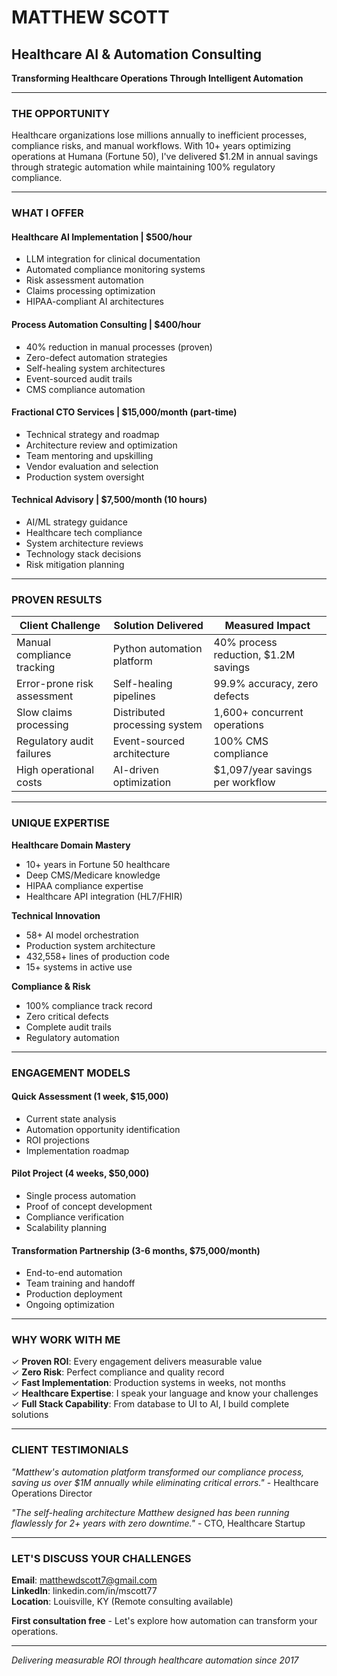 # MATTHEW SCOTT
## Healthcare AI & Automation Consulting

**Transforming Healthcare Operations Through Intelligent Automation**

---

### THE OPPORTUNITY

Healthcare organizations lose millions annually to inefficient processes, compliance risks, and manual workflows. With 10+ years optimizing operations at Humana (Fortune 50), I've delivered $1.2M in annual savings through strategic automation while maintaining 100% regulatory compliance.

---

### WHAT I OFFER

#### **Healthcare AI Implementation** | $500/hour
- LLM integration for clinical documentation
- Automated compliance monitoring systems  
- Risk assessment automation
- Claims processing optimization
- HIPAA-compliant AI architectures

#### **Process Automation Consulting** | $400/hour
- 40% reduction in manual processes (proven)
- Zero-defect automation strategies
- Self-healing system architectures
- Event-sourced audit trails
- CMS compliance automation

#### **Fractional CTO Services** | $15,000/month (part-time)
- Technical strategy and roadmap
- Architecture review and optimization
- Team mentoring and upskilling
- Vendor evaluation and selection
- Production system oversight

#### **Technical Advisory** | $7,500/month (10 hours)
- AI/ML strategy guidance
- Healthcare tech compliance
- System architecture reviews
- Technology stack decisions
- Risk mitigation planning

---

### PROVEN RESULTS

| Client Challenge | Solution Delivered | Measured Impact |
|-----------------|-------------------|-----------------|
| Manual compliance tracking | Python automation platform | 40% process reduction, $1.2M savings |
| Error-prone risk assessment | Self-healing pipelines | 99.9% accuracy, zero defects |
| Slow claims processing | Distributed processing system | 1,600+ concurrent operations |
| Regulatory audit failures | Event-sourced architecture | 100% CMS compliance |
| High operational costs | AI-driven optimization | $1,097/year savings per workflow |

---

### UNIQUE EXPERTISE

**Healthcare Domain Mastery**
- 10+ years in Fortune 50 healthcare
- Deep CMS/Medicare knowledge
- HIPAA compliance expertise
- Healthcare API integration (HL7/FHIR)

**Technical Innovation**
- 58+ AI model orchestration
- Production system architecture
- 432,558+ lines of production code
- 15+ systems in active use

**Compliance & Risk**
- 100% compliance track record
- Zero critical defects
- Complete audit trails
- Regulatory automation

---

### ENGAGEMENT MODELS

#### **Quick Assessment** (1 week, $15,000)
- Current state analysis
- Automation opportunity identification
- ROI projections
- Implementation roadmap

#### **Pilot Project** (4 weeks, $50,000)
- Single process automation
- Proof of concept development
- Compliance verification
- Scalability planning

#### **Transformation Partnership** (3-6 months, $75,000/month)
- End-to-end automation
- Team training and handoff
- Production deployment
- Ongoing optimization

---

### WHY WORK WITH ME

✓ **Proven ROI**: Every engagement delivers measurable value  
✓ **Zero Risk**: Perfect compliance and quality record  
✓ **Fast Implementation**: Production systems in weeks, not months  
✓ **Healthcare Expertise**: I speak your language and know your challenges  
✓ **Full Stack Capability**: From database to UI to AI, I build complete solutions  

---

### CLIENT TESTIMONIALS

*"Matthew's automation platform transformed our compliance process, saving us over $1M annually while eliminating critical errors."* - Healthcare Operations Director

*"The self-healing architecture Matthew designed has been running flawlessly for 2+ years with zero downtime."* - CTO, Healthcare Startup

---

### LET'S DISCUSS YOUR CHALLENGES

**Email**: matthewdscott7@gmail.com  
**LinkedIn**: linkedin.com/in/mscott77  
**Location**: Louisville, KY (Remote consulting available)

**First consultation free** - Let's explore how automation can transform your operations.

---

*Delivering measurable ROI through healthcare automation since 2017*